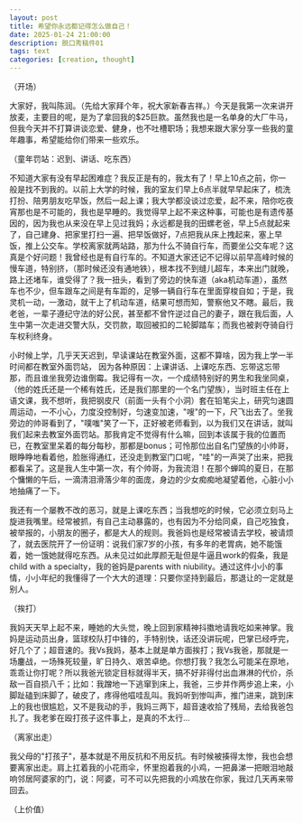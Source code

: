 ```yaml
---
layout: post
title: 希望你永远都记得怎么做自己！
date: 2025-01-24 21:00:00
description: 脱口秀稿件01
tags: text
categories: [creation, thought]
---
```


（开场）

大家好，我叫陈润。（先给大家拜个年，祝大家新春吉祥。）今天是我第一次来讲开放麦，主要目的呢，是为了拿回我的$25巨款。虽然我也是一名单身的大厂牛马， 但我今天并不打算讲谈恋爱、健身，也不吐槽职场；我想来跟大家分享一些我的童年趣事，希望能给你们带来一些欢乐。

（童年罚站：迟到、讲话、吃东西）

不知道大家有没有早起困难症？我反正是有的，我太有了！早上10点之前，你一般是找不到我的。以前上大学的时候，我的室友们早上6点半就早早起床了，梳洗打扮、陪男朋友吃早饭，然后一起上课；我大学都没谈过恋爱，起不来，陪你吃夜宵那也是不可能的，我也是早睡的。我觉得早上起不来这种事，可能也是有遗传基因的，因为我也从来没在早上见过我妈；永远都是我的田螺老爸，早上5点就起来了，自己建身、把家里打扫一遍、把早饭做好，7点把我从床上拽起来，塞上早饭，推上公交车。学校离家就两站路，那为什么不骑自行车，而要坐公交车呢？这真是个好问题！我曾经也是有自行车的。不知道大家还记不记得以前早高峰时候的慢车道，特别挤，（那时候还没有通地铁），根本找不到缝儿超车，本来出门就晚，路上还堵车，谁受得了？我一扭头，看到了旁边的快车道（aka机动车道），虽然车也不少，但车跟车之间是有车距的，足够一辆自行车在里面穿梭自如；于是，我灵机一动，一激动，就干上了机动车道，结果可想而知，警察他又不瞎。最后，我老爸，一辈子遵纪守法的好公民，甚至都不曾忤逆过自己的妻子，跟在我后面，人生中第一次走进交警大队，交罚款，取回被扣的二轮脚踏车；而我也被剥夺骑自行车权利终身。

小时候上学，几乎天天迟到，早读课站在教室外面，这都不算啥，因为我上学一半时间都在教室外面罚站， 因为各种原因：上课讲话、上课吃东西、忘带这忘带那，而且谁坐我旁边谁倒霉。我记得有一次，一个成绩特别好的男生和我坐同桌，（他的姓氏还是一个稀有姓氏，还是我们那里的一个名门望族），当时班主任在上语文课，我不想听，我把钢皮尺（前面一头有个小洞）套在铅笔尖上，研究匀速圆周运动，一不小心，力度没控制好，匀速变加速，"嗖"的一下，尺飞出去了。坐我旁边的帅哥看到了，"噗嗤"笑了一下，正好被老师看到，以为我们又在讲话，就叫我们起来去教室外面罚站。那我肯定不觉得有什么嘛，回到本该属于我的位置而已，在教室里呆着的每分每秒，那都是bonus；可怜那位出自名门望族的小帅哥，眼睁睁地看着他，脸胀得通红，还没走到教室门口呢，"哇"的一声哭了出来，把我都看呆了。这是我人生中第一次，有个帅哥，为我流泪！在那个蝉鸣的夏日，在那个慵懒的午后，一滴清泪滑落少年的面庞，身边的少女痴痴地凝望着他，心脏小小地抽痛了一下。

我还有一个屡教不改的恶习，就是上课吃东西；当我想吃的时候，它必须立刻马上旋进我嘴里。经常被抓，有自己主动暴露的，也有因为不分给同桌，自己吃独食，被举报的，小朋友的圈子，都是大人的规则。我爸妈也是经常被请去学校，被请烦了，就去医院开了一份证明：说我们家7岁的小孩，有多年的老胃病，她不能饿着，她一饿她就得吃东西。从未见过如此厚颜无耻但是牛逼且work的假条，我是child with a specialty，我的爸妈是parents with niubility。通过这件小小的事情，小小年纪的我懂得了一个大大的道理：只要你坚持到最后，那退让的一定就是别人。

（挨打）

我妈天天早上起不来，睡她的大头觉，晚上回到家精神抖擞地请我吃如来神掌。我妈是运动员出身，篮球校队打中锋的，手特别快，话还没讲玩呢，巴掌已经呼完，好几个了；超音速的。我Vs我妈，基本上就是单方面挨打；我Vs我爸，那就是一场鏖战，一场殊死较量，旷日持久、艰苦卓绝。你想打我？我怎么可能呆在原地，乖乖让你打呢？所以我爸光锁定目标就得半天，搞不好非得付出血淋淋的代价，杀敌一百自损八千；比如：我蹭地一下逃窜到床上，我爸，三步并作两步追上来，小脚趾磕到床脚了，破皮了，疼得他嗞哇乱叫。我妈听到惨叫声，推门进来，跳到床上的我也很尴尬，又不是我动的手，我妈三两下，超音速收拾了残局，去给我爸包扎了。我老爹在殴打孩子这件事上，是真的不太行...

（离家出走）

我父母的"打孩子"，基本就是不用反抗和不用反抗。有时候被揍得太惨，我也会想要离家出走。肩上扛着我的小花雨伞，怀里抱着我的小鸡，一把鼻涕一把眼泪地敲响邻居阿婆家的门，说：阿婆，可不可以先把我的小鸡放在你家，我过几天再来带回去。

（上价值）
